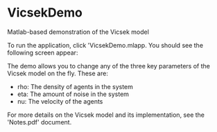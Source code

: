 # VicsekDemo
Matlab-based demonstration of the Vicsek model

To run the application, click 'VicsekDemo.mlapp. You should see the following screen appear:

The demo allows you to change any of the three key parameters of the Vicsek model on the fly. These are:

  * rho: The density of agents in the system
  * eta: The amount of noise in the system
  * nu: The velocity of the agents
 
For more details on the Vicsek model and its implementation, see the 'Notes.pdf' document.
